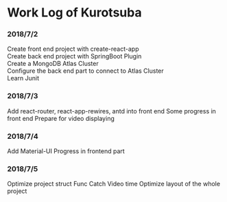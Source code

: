 # Work Log of Kurotsuba

### 2018/7/2
Create front end project with create-react-app  
Create back end project with SpringBoot Plugin  
Create a MongoDB Atlas Cluster  
Configure the back end part to connect to Atlas Cluster  
Learn Junit  


### 2018/7/3
Add react-router, react-app-rewires, antd into front end
Some progress in front end
Prepare for video displaying

### 2018/7/4
Add Material-UI
Progress in frontend part

### 2018/7/5
Optimize project struct
Func Catch Video time
Optimize layout of the whole project
